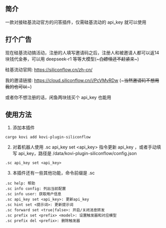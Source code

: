 ## 简介

一款对接硅基流动官方的问答插件，仅需硅基流动的 api_key 就可以使用

## 打个广告

现在硅基流动搞活动，注册的人填写邀请码之后，注册人和被邀请人都可以返14块钱代金券，可以用 deepseek-r1 等等大模型(~~~白嫖怪还不赶紧来~~~)

硅基流动官网: https://siliconflow.cn/zh-cn/

我的邀请链接: https://cloud.siliconflow.cn/i/PcVMvRDw (~~~当然邀请码不想用我的也可以~~~)

或者你不想注册的话，闲鱼两块钱买个 api_key 也能用

## 使用方法

1. 添加本插件

```
cargo kovi add kovi-plugin-siliconflow
```

2. 对着机器人使用 .sc api_key set <api_key> 指令更新 api_key ，或者手动填写 api_key，路径是 <kovi-bot>/data/kovi-plugin-siliconflow/config.json

```
.sc api_key set <api_key>
```

3. 本插件还有一些其他功能，命令前缀是 .sc

```
.sc help: 帮助
.sc info config: 列出当前配置
.sc info user: 获取用户信息
.sc api_key set <api_key>: 更新api_key
.sc hint set <提示词>: 更新提示词
.sc forward set <true|false>: 开启/关闭消息转发
.sc prefix set <prefix> <model>: 设置触发器和对应模型
.sc prefix del <prefix>: 删除触发器
```

